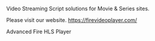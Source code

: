 Video Streaming Script solutions for Movie & Series sites.

Please visit our website. https://firevideoplayer.com/

Advanced Fire HLS Player
